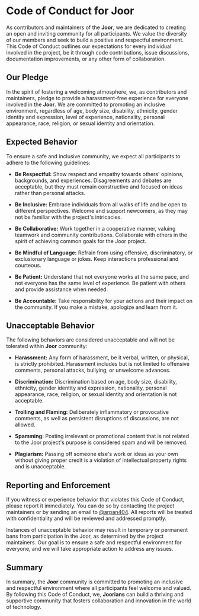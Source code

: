 # Code of Conduct for Joor

As contributors and maintainers of the **Joor**, we are dedicated to creating an open and inviting community for all participants. We value the diversity of our members and seek to build a positive and respectful environment. This Code of Conduct outlines our expectations for every individual involved in the project, be it through code contributions, issue discussions, documentation improvements, or any other form of collaboration.

## Our Pledge

In the spirit of fostering a welcoming atmosphere, we, as contributors and maintainers, pledge to provide a harassment-free experience for everyone involved in the **Joor**. We are committed to promoting an inclusive environment, regardless of age, body size, disability, ethnicity, gender identity and expression, level of experience, nationality, personal appearance, race, religion, or sexual identity and orientation.

## Expected Behavior

To ensure a safe and inclusive community, we expect all participants to adhere to the following guidelines:

- **Be Respectful:** Show respect and empathy towards others' opinions, backgrounds, and experiences. Disagreements and debates are acceptable, but they must remain constructive and focused on ideas rather than personal attacks.

- **Be Inclusive:** Embrace individuals from all walks of life and be open to different perspectives. Welcome and support newcomers, as they may not be familiar with the project's intricacies.

- **Be Collaborative:** Work together in a cooperative manner, valuing teamwork and community contributions. Collaborate with others in the spirit of achieving common goals for the Joor project.

- **Be Mindful of Language:** Refrain from using offensive, discriminatory, or exclusionary language or jokes. Keep interactions professional and courteous.

- **Be Patient:** Understand that not everyone works at the same pace, and not everyone has the same level of experience. Be patient with others and provide assistance when needed.

- **Be Accountable:** Take responsibility for your actions and their impact on the community. If you make a mistake, apologize and learn from it.

## Unacceptable Behavior

The following behaviors are considered unacceptable and will not be tolerated within **Joor** community:

- **Harassment:** Any form of harassment, be it verbal, written, or physical, is strictly prohibited. Harassment includes but is not limited to offensive comments, personal attacks, bullying, or unwelcome advances.

- **Discrimination:** Discrimination based on age, body size, disability, ethnicity, gender identity and expression, nationality, personal appearance, race, religion, or sexual identity and orientation is not acceptable.

- **Trolling and Flaming:** Deliberately inflammatory or provocative comments, as well as persistent disruptions of discussions, are not allowed.

- **Spamming:** Posting irrelevant or promotional content that is not related to the Joor project's purpose is considered spam and will be removed.

- **Plagiarism:** Passing off someone else's work or ideas as your own without giving proper credit is a violation of intellectual property rights and is unacceptable.

## Reporting and Enforcement

If you witness or experience behavior that violates this Code of Conduct, please report it immediately. You can do so by contacting the project maintainers or by sending an email to [@arpan404](arpanworkmail7@gmail.com). All reports will be treated with confidentiality and will be reviewed and addressed promptly.

Instances of unacceptable behavior may result in temporary or permanent bans from participation in the Joor, as determined by the project maintainers. Our goal is to ensure a safe and respectful environment for everyone, and we will take appropriate action to address any issues.

## Summary

In summary, the **Joor** community is committed to promoting an inclusive and respectful environment where all participants feel welcome and valued. By following this Code of Conduct, we, **Joorians** can build a thriving and supportive community that fosters collaboration and innovation in the world of technology.
